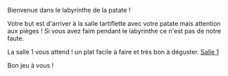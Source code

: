 Bienvenue dans le labyrinthe de la patate !

Votre but est d'arriver à la salle tartiflette avec votre patate mais attention aux pièges !
Si vous avez faim pendant le labyrinthe ce n'est pas de notre faute.

La salle 1 vous attend ! un plat facile à faire et très bon à déguster.
[Salle 1](https://github.com/cfourcaud/TP2_GRP3_Labyrinthe/blob/main/Salle1.md "Prendre à gauche")


Bon jeu à vous !

